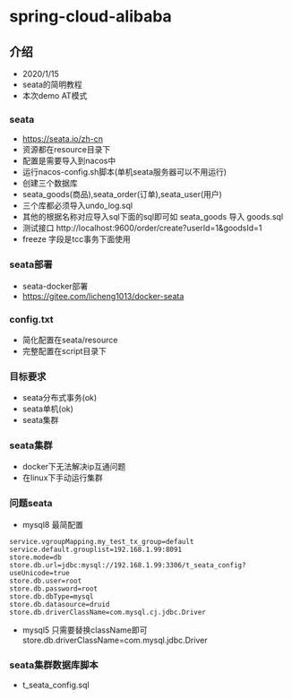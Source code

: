 # spring-cloud-alibaba

## 介绍
- 2020/1/15
- seata的简明教程
- 本次demo AT模式

### seata
- https://seata.io/zh-cn 
- 资源都在resource目录下
- 配置是需要导入到nacos中
- 运行nacos-config.sh脚本(单机seata服务器可以不用运行)
- 创建三个数据库
- seata_goods(商品),seata_order(订单),seata_user(用户)
- 三个库都必须导入undo_log.sql
- 其他的根据名称对应导入sql下面的sql即可如 seata_goods 导入 goods.sql
- 测试接口 http://localhost:9600/order/create?userId=1&goodsId=1
- freeze 字段是tcc事务下面使用

### seata部署
- seata-docker部署
- https://gitee.com/licheng1013/docker-seata   

### config.txt
- 简化配置在seata/resource
- 完整配置在script目录下

### 目标要求
- seata分布式事务(ok)
- seata单机(ok)
- seata集群

### seata集群
- docker下无法解决ip互通问题
- 在linux下手动运行集群

### 问题seata
- mysql8 最简配置
```
service.vgroupMapping.my_test_tx_group=default
service.default.grouplist=192.168.1.99:8091
store.mode=db
store.db.url=jdbc:mysql://192.168.1.99:3306/t_seata_config?useUnicode=true
store.db.user=root
store.db.password=root
store.db.dbType=mysql
store.db.datasource=druid
store.db.driverClassName=com.mysql.cj.jdbc.Driver
```
- mysql5 只需要替换className即可
store.db.driverClassName=com.mysql.jdbc.Driver
  
### seata集群数据库脚本
- t_seata_config.sql